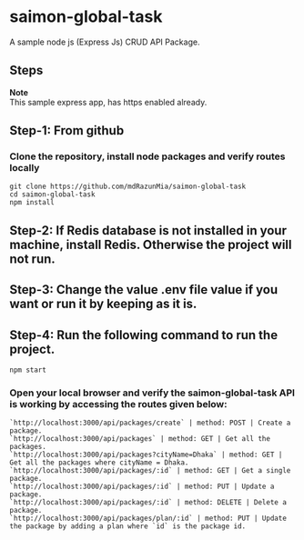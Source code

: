 # saimon-global-task

A sample node js (Express Js) CRUD API Package.     

## Steps

**Note**  
This sample express app, has https enabled already.    

## Step-1: From github
### Clone the repository, install node packages  and verify routes locally

```
git clone https://github.com/mdRazunMia/saimon-global-task
cd saimon-global-task 
npm install
```
## Step-2: If Redis database is not installed in your machine, install Redis. Otherwise the project will not run. 
## Step-3: Change the value .env file value if you want or run it by keeping as it is. 
## Step-4: Run the following command to run the project.
```
npm start
```
### Open your local browser and verify the saimon-global-task API is working by accessing the routes given below:  
```
`http://localhost:3000/api/packages/create` | method: POST | Create a package.  
`http://localhost:3000/api/packages` | method: GET | Get all the packages.  
`http://localhost:3000/api/packages?cityName=Dhaka` | method: GET | Get all the packages where cityName = Dhaka.  
`http://localhost:3000/api/packages/:id` | method: GET | Get a single package.  
`http://localhost:3000/api/packages/:id` | method: PUT | Update a package.  
`http://localhost:3000/api/packages/:id` | method: DELETE | Delete a package.  
`http://localhost:3000/api/packages/plan/:id` | method: PUT | Update the package by adding a plan where `id` is the package id.  

```




